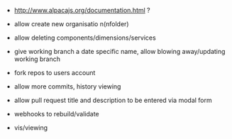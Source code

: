- http://www.alpacajs.org/documentation.html ?
- allow create new organisatio n(nfolder)
- allow deleting components/dimensions/services
- give working branch a date specific name, allow blowing away/updating working branch
- fork repos to users account

- allow more commits, history viewing
- allow pull request title and description to be entered via modal form

- webhooks to rebuild/validate
- vis/viewing